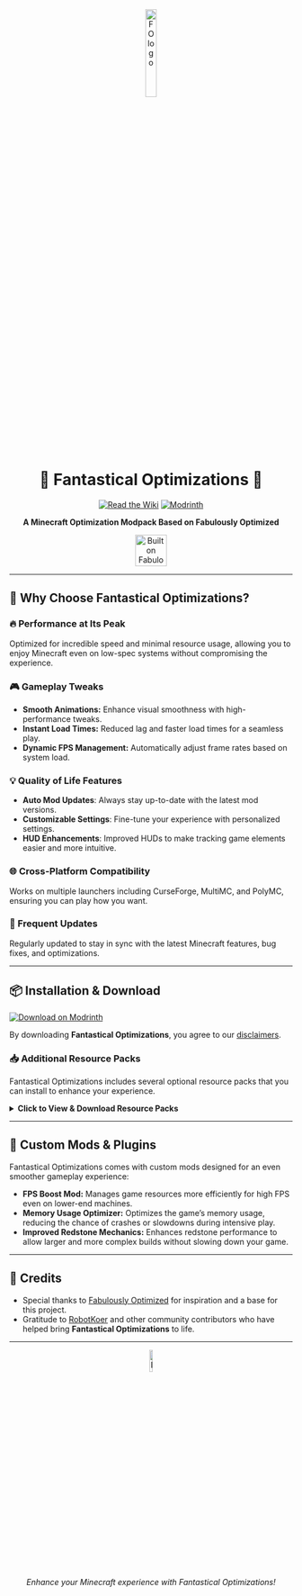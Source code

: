 <div align="center">
  <img src="https://cdn.discordapp.com/attachments/894749835742294038/1289581248523669568/wZOBJNh.jpg?ex=66f957a0&is=66f80620&hm=f9b1df4c8e5eaaf7ccfb46d3245cf757a7039e4d507ad70f82e1c7780557b218&" alt="FO logo" width="20%" height="20%">
  
  # 🌟 Fantastical Optimizations 🌟
  
  [![Read the Wiki](https://img.shields.io/badge/Wiki-Read%20the%20Wiki-blue?style=for-the-badge)](https://fantastical-optimizations.gitbook.io/fos)
  [![Modrinth](https://img.shields.io/badge/Modrinth-Download%20on%20Modrinth-green?style=for-the-badge)](https://modrinth.com/modpack/fos)
  
  **A Minecraft Optimization Modpack Based on Fabulously Optimized**  
  
  <a href="https://download.fo">
    <img alt="Built on Fabulously Optimized" height="56" src="https://cdn.jsdelivr.net/npm/@intergrav/devins-badges@3/assets/cozy/built-with/fabulously-optimized_vector.svg">
  </a>
</div>

---

## 🚀 Why Choose Fantastical Optimizations?

### 🔥 Performance at Its Peak
Optimized for incredible speed and minimal resource usage, allowing you to enjoy Minecraft even on low-spec systems without compromising the experience.

### 🎮 Gameplay Tweaks
- **Smooth Animations:** Enhance visual smoothness with high-performance tweaks.
- **Instant Load Times:** Reduced lag and faster load times for a seamless play.
- **Dynamic FPS Management:** Automatically adjust frame rates based on system load.

### 💡 Quality of Life Features
- **Auto Mod Updates**: Always stay up-to-date with the latest mod versions.
- **Customizable Settings**: Fine-tune your experience with personalized settings.
- **HUD Enhancements**: Improved HUDs to make tracking game elements easier and more intuitive.

### 🌐 Cross-Platform Compatibility
Works on multiple launchers including CurseForge, MultiMC, and PolyMC, ensuring you can play how you want.

### 🔄 Frequent Updates
Regularly updated to stay in sync with the latest Minecraft features, bug fixes, and optimizations.

---

## 📦 Installation & Download

[![Download on Modrinth](https://img.shields.io/badge/Modrinth-Download%20on%20Modrinth-green?style=for-the-badge)](https://modrinth.com/modpack/fos)

By downloading **Fantastical Optimizations**, you agree to our [disclaimers](https://fantastical-optimizations.gitbook.io/fos/disclaimers).

### 📥 Additional Resource Packs
Fantastical Optimizations includes several optional resource packs that you can install to enhance your experience. 

<details>
  <summary><strong>Click to View & Download Resource Packs</strong></summary>
  
  | Resource Pack             | CurseForge                   | Modrinth                      |
  | ------------------------- | ---------------------------- | ----------------------------- |
  | **Chat Reporting Helper**  | [CurseForge](https://curseforge.com/minecraft/texture-packs/chat-reporting-helper) | [Modrinth](https://modrinth.com/resourcepack/chat-reporting-helper) |
  | **Fast Better Grass**      | [CurseForge](https://curseforge.com/minecraft/texture-packs/fast-better-grass) | [Modrinth](https://modrinth.com/resourcepack/fast-better-grass) |
  | **Smart Boost**            | [CurseForge](https://www.curseforge.com/minecraft/texture-packs/smart-boost) | [Modrinth](https://modrinth.com/resourcepack/smart-boost/version/1.20-1.20.1) |

</details>

---

## 🌠 Custom Mods & Plugins

Fantastical Optimizations comes with custom mods designed for an even smoother gameplay experience:
- **FPS Boost Mod:** Manages game resources more efficiently for high FPS even on lower-end machines.
- **Memory Usage Optimizer:** Optimizes the game’s memory usage, reducing the chance of crashes or slowdowns during intensive play.
- **Improved Redstone Mechanics:** Enhances redstone performance to allow larger and more complex builds without slowing down your game.

---

## 🙏 Credits

- Special thanks to [Fabulously Optimized](https://modrinth.com/modpack/fabulously-optimized) for inspiration and a base for this project.
- Gratitude to [RobotKoer](https://modrinth.com/user/robotkoer) and other community contributors who have helped bring **Fantastical Optimizations** to life.

---

<div align="center">
 <img src="https://cdn.discordapp.com/attachments/894749835742294038/1289581248523669568/wZOBJNh.jpg?ex=66f957a0&is=66f80620&hm=f9b1df4c8e5eaaf7ccfb46d3245cf757a7039e4d507ad70f82e1c7780557b218&" alt="FO logo" width="10%" height="10%">
  <p><em>Enhance your Minecraft experience with Fantastical Optimizations!</em></p>
</div>
